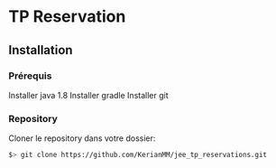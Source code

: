 # TP Reservation

## Installation
### Prérequis
Installer java 1.8
Installer gradle
Installer git
### Repository
Cloner le repository dans votre dossier:
```bash
$> git clone https://github.com/KerianMM/jee_tp_reservations.git
```
